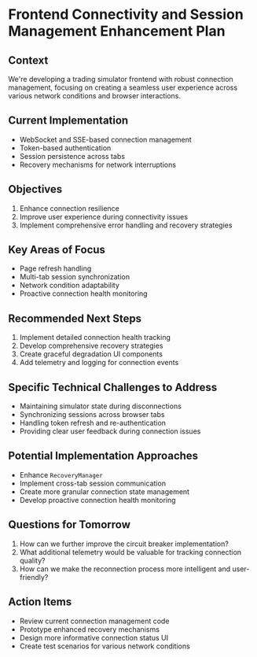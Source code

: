 # Frontend Connectivity and Session Management Enhancement Plan

## Context
We're developing a trading simulator frontend with robust connection management, focusing on creating a seamless user experience across various network conditions and browser interactions.

## Current Implementation
- WebSocket and SSE-based connection management
- Token-based authentication
- Session persistence across tabs
- Recovery mechanisms for network interruptions

## Objectives
1. Enhance connection resilience
2. Improve user experience during connectivity issues
3. Implement comprehensive error handling and recovery strategies

## Key Areas of Focus
- Page refresh handling
- Multi-tab session synchronization
- Network condition adaptability
- Proactive connection health monitoring

## Recommended Next Steps
1. Implement detailed connection health tracking
2. Develop comprehensive recovery strategies
3. Create graceful degradation UI components
4. Add telemetry and logging for connection events

## Specific Technical Challenges to Address
- Maintaining simulator state during disconnections
- Synchronizing sessions across browser tabs
- Handling token refresh and re-authentication
- Providing clear user feedback during connection issues

## Potential Implementation Approaches
- Enhance `RecoveryManager`
- Implement cross-tab session communication
- Create more granular connection state management
- Develop proactive connection health monitoring

## Questions for Tomorrow
1. How can we further improve the circuit breaker implementation?
2. What additional telemetry would be valuable for tracking connection quality?
3. How can we make the reconnection process more intelligent and user-friendly?

## Action Items
- Review current connection management code
- Prototype enhanced recovery mechanisms
- Design more informative connection status UI
- Create test scenarios for various network conditions